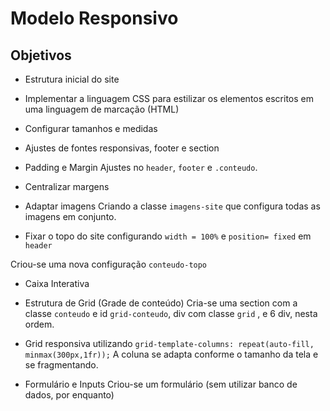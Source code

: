 # Modelo Responsivo


## Objetivos

* Estrutura inicial do site

* Implementar a linguagem CSS para estilizar os elementos escritos em uma linguagem de marcação (HTML)

* Configurar tamanhos e medidas

* Ajustes de fontes responsivas, footer e section

* Padding e Margin
Ajustes no `header`, `footer` e `.conteudo`.

* Centralizar margens

* Adaptar imagens
Criando a classe `imagens-site` que configura todas as imagens em conjunto.

* Fixar o topo do site configurando `width = 100%` e `position= fixed` em `header`

Criou-se uma nova configuração `conteudo-topo`

* Caixa Interativa

* Estrutura de Grid (Grade de conteúdo)
Cria-se uma section com a classe `conteudo` e id `grid-conteudo`, div com classe `grid` , e 6 div, nesta ordem.

* Grid responsiva utilizando `grid-template-columns: repeat(auto-fill, minmax(300px,1fr));`
A coluna se adapta conforme o tamanho da tela e se fragmentando.

* Formulário e Inputs
Criou-se um formulário (sem utilizar banco de dados, por enquanto)